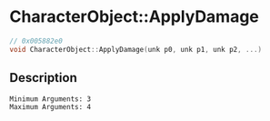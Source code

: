 # CharacterObject::ApplyDamage
```c
// 0x005882e0
void CharacterObject::ApplyDamage(unk p0, unk p1, unk p2, ...)
```
## Description
```
Minimum Arguments: 3
Maximum Arguments: 4
```
